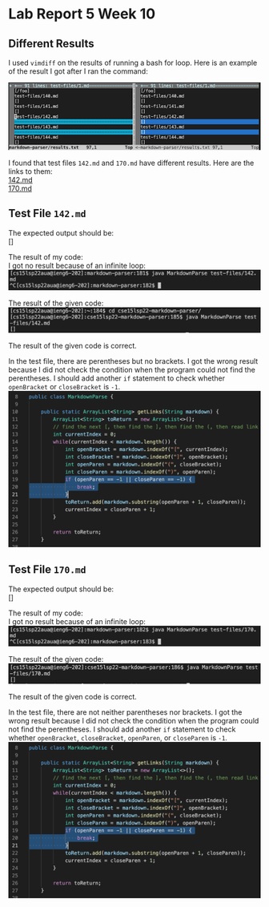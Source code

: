 # Lab Report 5 Week 10
## Different Results
I used `vimdiff` on the results of running a bash for loop. Here is an example of the result I got after I ran the command:

![Differences](Differences.png)

I found that test files `142.md` and `170.md` have different results. Here are the links to them:\
[142.md](https://github.com/nidhidhamnani/markdown-parser/blob/main/test-files/142.md)\
[170.md](https://github.com/nidhidhamnani/markdown-parser/blob/main/test-files/170.md)

## Test File `142.md`
The expected output should be:\
[]

The result of my code:\
I got no result because of an infinite loop:
![142](142.png)

The result of the given code:\
![142-1](142-1.png)

The result of the given code is correct.

In the test file, there are perentheses but no brackets. I got the wrong result because I did not check the condition when the program could not find the perentheses. I should add another `if` statement to check whether `openBracket` or `closeBracket` is `-1`.
![Problem](Problem.png)

## Test File `170.md`
The expected output should be:\
[]

The result of my code:\
I got no result because of an infinite loop:
![170](170.png)

The result of the given code:\
![170-1](170-1.png)

The result of the given code is correct.

In the test file, there are not neither parentheses nor brackets. I got the wrong result because I did not check the condition when the program could not find the perentheses. I should add another `if` statement to check whether `openBracket`, `closeBracket`, `openParen`, or `closeParen` is `-1`.
![Problem](Problem.png)